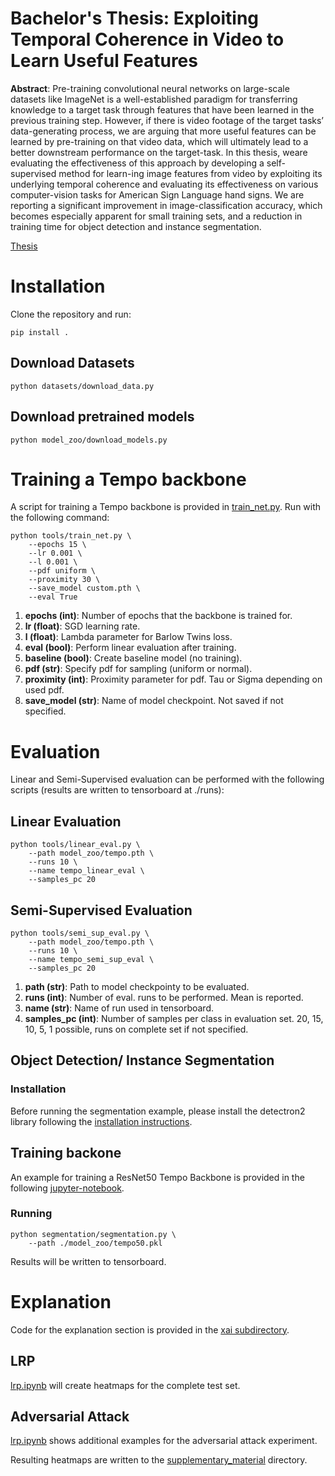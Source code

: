 # Bachelor's Thesis: Exploiting Temporal Coherence in Video to Learn Useful Features
<b>Abstract</b>: 
Pre-training convolutional neural networks on large-scale datasets like ImageNet is a well-established paradigm for transferring knowledge to a target task through features that have been learned in the previous training step. However, if there is video footage of the target tasks’ data-generating process, we are arguing that more useful features can be learned by pre-training on that video data, which will ultimately lead to a better downstream performance on the target-task. In this thesis, weare evaluating the effectiveness of this approach by developing a self-supervised method for learn-ing image features from video by exploiting its underlying temporal coherence and evaluating its effectiveness on various computer-vision tasks for American Sign Language hand signs. We are reporting a significant improvement in image-classification accuracy, which becomes especially apparent for small training sets, and a reduction in training time for object detection and instance segmentation.

[Thesis](main.pdf)

# Installation
Clone the repository and run:
    
    pip install .

## Download Datasets
    python datasets/download_data.py

## Download pretrained models
    python model_zoo/download_models.py

# Training a Tempo backbone
A script for training a Tempo backbone is provided in [train_net.py](tools/train_net.py). Run with the following command:

    python tools/train_net.py \
        --epochs 15 \
        --lr 0.001 \
        --l 0.001 \
        --pdf uniform \
        --proximity 30 \
        --save_model custom.pth \
        --eval True

<ol>
  <li><b>epochs (int)</b>: Number of epochs that the backbone is trained for.</li>
  <li><b>lr (float)</b>: SGD learning rate.</li>
  <li><b>l (float)</b>: Lambda parameter for Barlow Twins loss.</li>
  <li><b>eval (bool)</b>: Perform linear evaluation after training.</li>
  <li><b>baseline (bool)</b>: Create baseline model (no training).</li>  
  <li><b>pdf (str)</b>: Specify pdf for sampling (uniform or normal).</li>
  <li><b>proximity (int)</b>: Proximity parameter for pdf. Tau or Sigma depending on used pdf.</li>
  <li><b>save_model (str)</b>: Name of model checkpoint. Not saved if not specified.</li>

</ol>

# Evaluation
Linear and Semi-Supervised evaluation can be performed with the following scripts (results are written to tensorboard at ./runs):
## Linear Evaluation
    python tools/linear_eval.py \
        --path model_zoo/tempo.pth \
        --runs 10 \
        --name tempo_linear_eval \
        --samples_pc 20

## Semi-Supervised Evaluation
    python tools/semi_sup_eval.py \
        --path model_zoo/tempo.pth \
        --runs 10 \
        --name tempo_semi_sup_eval \
        --samples_pc 20

<ol>
    <li><b>path (str)</b>: Path to model checkpointy to be evaluated.</li>
    <li><b>runs (int)</b>: Number of eval. runs to be performed. Mean is reported.</li>
    <li><b>name (str)</b>: Name of run used in tensorboard.</li>
    <li><b>samples_pc (int)</b>: Number of samples per class in evaluation set. 20, 15, 10, 5, 1 possible, runs on complete set if not specified.</li>
</ol>

## Object Detection/ Instance Segmentation 
### Installation
Before running the segmentation example, please install the
detectron2 library following the [installation instructions](https://detectron2.readthedocs.io/en/latest/tutorials/install.html).

## Training backone
An example for training a ResNet50 Tempo Backbone is provided in the following [jupyter-notebook](segmentation/resnet50.ipynb).

### Running

    python segmentation/segmentation.py \
        --path ./model_zoo/tempo50.pkl

Results will be written to tensorboard. 

# Explanation
Code for the explanation section is provided in the [xai subdirectory](xai).
## LRP
[lrp.ipynb](xai/lrp/lrp.ipynb) will create heatmaps for the complete test set.
## Adversarial Attack
[lrp.ipynb](xai/lrp/lrp.ipynb) shows additional examples for the adversarial attack experiment.

Resulting heatmaps are written to the [supplementary_material](supplementary_material) directory.